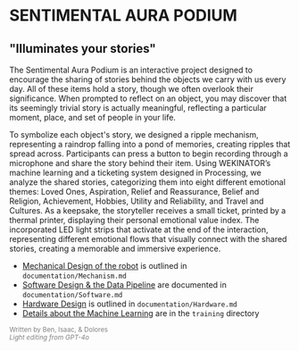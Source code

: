 # SENTIMENTAL AURA PODIUM
"Illuminates your stories"
---
The Sentimental Aura Podium is an interactive project designed to encourage the sharing of stories behind the objects we carry with us every day. All of these items hold a story, though we often overlook their significance. When prompted to reflect on an object, you may discover that its seemingly trivial story is actually meaningful, reflecting a particular moment, place, and set of people in your life.

To symbolize each object's story, we designed a ripple mechanism, representing a raindrop falling into a pond of memories, creating ripples that spread across. Participants can press a button to begin recording through a microphone and share the story behind their item. Using WEKINATOR’s machine learning and a ticketing system designed in Processing, we analyze the shared stories, categorizing them into eight different emotional themes: Loved Ones, Aspiration, Relief and Reassurance, Belief and Religion, Achievement, Hobbies, Utility and Reliability, and Travel and Cultures. As a keepsake, the storyteller receives a small ticket, printed by a thermal printer, displaying their personal emotional value index. The incorporated LED light strips that activate at the end of the interaction, representing different emotional flows that visually connect with the shared stories, creating a memorable and immersive experience.

- [Mechanical Design of the robot](documentation/Mechanism.md) is outlined in `documentation/Mechanism.md`
- [Software Design & the Data Pipeline](documentation/Software.md) are documented in `documentation/Software.md`
- [Hardware Design](documentation/Hardware.md) is outlined in `documentation/Hardware.md`
- [Details about the Machine Learning](/training/README.md) are in the `training` directory

<small style="color:gray">
Written by Ben, Isaac, & Dolores
<br/>
<i>Light editing from GPT-4o</i>
</small>
